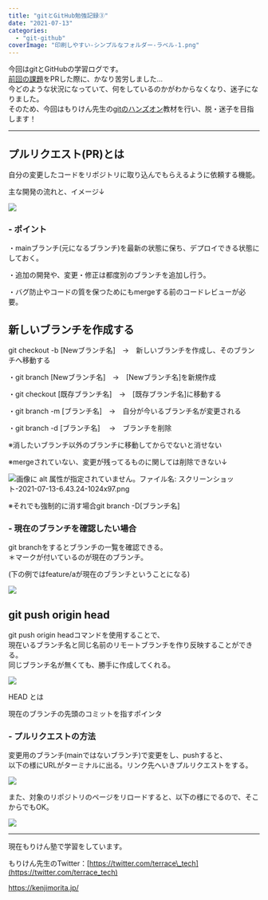 ```yaml
---
title: "gitとGitHub勉強記録③"
date: "2021-07-13"
categories: 
  - "git-github"
coverImage: "印刷しやすい-シンプルなフォルダー-ラベル-1.png"
---
```


今回はgitとGitHubの学習ログです。  
[前回の課題](https://itosae.com/moriken-drawerjs/)をPRした際に、かなり苦労しました...  
今どのような状況になっていて、何をしているのかがわからなくなり、迷子になりました。  
そのため、今回はもりけん先生の[gitのハンズオン](https://github.com/sae-github/handsonFrontend/tree/master/git/work)教材を行い、脱・迷子を目指します！

* * *

## プルリクエスト(PR)とは

自分の変更したコードをリポジトリに取り込んでもらえるように依頼する機能。

  
主な開発の流れと、イメージ↓

![](/images/ワークツリーで-ふぁい-1-2-1024x536.png)

### \- ポイント

・mainブランチ(元になるブランチ)を最新の状態に保ち、デプロイできる状態にしておく。

・追加の開発や、変更・修正は都度別のブランチを追加し行う。

・バグ防止やコードの質を保つためにもmergeする前のコードレビューが必要。

## 新しいブランチを作成する

git checkout -b \[Newブランチ名\]　→　新しいブランチを作成し、そのブランチへ移動する

・git branch \[Newブランチ名\]　→　\[Newブランチ名\]を新規作成

・git checkout \[既存ブランチ名\]　→　\[既存ブランチ名\]に移動する

・git branch -m \[ブランチ名\]　→　自分が今いるブランチ名が変更される

・git branch -d \[ブランチ名\] 　→　ブランチを削除

※消したいブランチ以外のブランチに移動してからでないと消せない

※mergeされていない、変更が残ってるものに関しては削除できない↓

![画像に alt 属性が指定されていません。ファイル名: スクリーンショット-2021-07-13-6.43.24-1024x97.png](/images/%E3%82%B9%E3%82%AF%E3%83%AA%E3%83%BC%E3%83%B3%E3%82%B7%E3%83%A7%E3%83%83%E3%83%88-2021-07-13-6.43.24-1024x97.png)

※それでも強制的に消す場合git branch -D\[ブランチ名\]

### \- 現在のブランチを確認したい場合

git branchをするとブランチの一覧を確認できる。  
＊マークが付いているのが現在のブランチ。

(下の例ではfeature/aが現在のブランチということになる)

![](/images/スクリーンショット-2021-07-12-21.02.26.png)

## git push origin head

git push origin headコマンドを使用することで、  
現在いるブランチ名と同じ名前のリモートブランチを作り反映することができる。  
同じブランチ名が無くても、勝手に作成してくれる。

![](/images/ワークツリーで-ふぁい-8-1024x536.png)

HEAD とは

現在のブランチの先頭のコミットを指すポインタ

### \- プルリクエストの方法

変更用のブランチ(mainではないブランチ)で変更をし、pushすると、  
以下の様にURLがターミナルに出る。リンク先へいきプルリクエストをする。

![](/images/スクリーンショット-2021-07-12-21.38.49-1-1024x89.png)

また、対象のリポジトリのページをリロードすると、以下の様にでるので、そこからでもOK。

![](/images/スクリーンショット-2021-07-12-21.38.31-1024x269.png)

* * *

現在もりけん塾で学習をしています。

もりけん先生のTwitter：[https://twitter.com/terrace\_tech](https://twitter.com/terrace_tech)

https://kenjimorita.jp/

